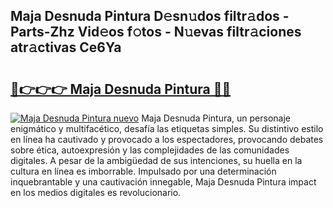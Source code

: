 ## Maja Desnuda Pintura D𝚎sn𝚞dos filtr𝚊dos - Parts-Zhz Vid𝚎os f𝚘tos - N𝚞evas filtr𝚊ciones atr𝚊ctivas Ce6Ya

# <h2><a href="http://mb2wliw.tromn.icu/?c=Maja+Desnuda+Pintura">🔗👉👉👉 Maja Desnuda Pintura 🔗🔗</a></h2>

[![Maja Desnuda Pintura nuevo](https://i.imgur.com/pEAQMta.gif)](http://mb2wliw.tromn.icu/?c=Maja+Desnuda+Pintura)
Maja Desnuda Pintura, un personaje enigmático y multifacético, desafía las etiquetas simples. Su distintivo estilo en línea ha cautivado y provocado a los espectadores, provocando debates sobre ética, autoexpresión y las complejidades de las comunidades digitales. A pesar de la ambigüedad de sus intenciones, su huella en la cultura en línea es imborrable. Impulsado por una determinación inquebrantable y una cautivación innegable, Maja Desnuda Pintura impact en los medios digitales es revolucionario.
